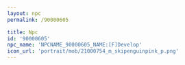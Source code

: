 ```yaml
---
layout: npc
permalink: /90000605

title: Npc
id: '90000605'
npc_name: 'NPCNAME_90000605_NAME:[F]Develop'
icon_url: 'portrait/mob/21000754_m_skipenguinpink_p.png'
---
```

